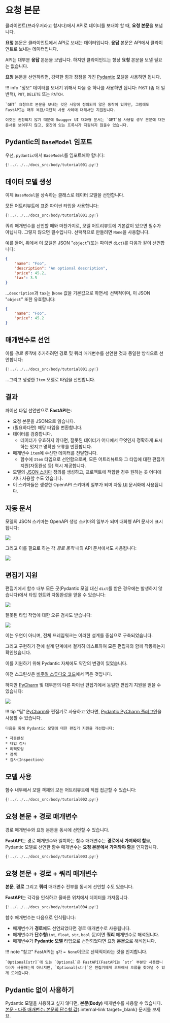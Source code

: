 # 요청 본문

클라이언트(브라우저라고 합시다)에서 API로 데이터를 보내야 할 때, **요청 본문**을 보냅니다.

**요청** 본문은 클라이언트에서 API로 보내는 데이터입니다. **응답** 본문은 API에서 클라이언트로 보내는 데이터입니다.

API는 대부분 **응답** 본문을 보냅니다. 하지만 클라이언트는 항상 **요청** 본문을 보낼 필요는 없습니다.

**요청** 본문을 선언하려면, 강력한 힘과 장점을 가진 <a href="https://pydantic-docs.helpmanual.io/" class="external-link" target="_blank">Pydantic</a> 모델을 사용하면 됩니다.

!!! info "정보"
    데이터를 보내기 위해서 다음 중 하나를 사용하면 됩니다: `POST` (좀 더 일반적), `PUT`, `DELETE` 또는 `PATCH`.

    `GET` 요청으로 본문을 보내는 것은 사양에 정의되지 않은 동작이 있지만, 그럼에도 FastAPI는 매우 복잡/극단적 사용 사례에 대해서만 지원됩니다.

    이것은 권장되지 않기 때문에 Swagger UI 대화형 문서는 `GET`을 사용할 경우 본문에 대한 문서를 보여주지 않고, 중간에 있는 프록시가 지원하지 않을수 있습니다.

## Pydantic의 `BaseModel` 임포트

우선, `pydantic`에서 `BaseModel`를 임포트해야 합니다:

```Python hl_lines="4"
{!../../../docs_src/body/tutorial001.py!}
```

## 데이터 모델 생성

이제 `BaseModel`을 상속하는 클래스로 데이터 모델을 선언합니다.

모든 어트리뷰트에 표준 파이썬 타입을 사용합니다:

```Python hl_lines="7-11"
{!../../../docs_src/body/tutorial001.py!}
```

쿼리 매개변수를 선언할 때와 마찬가지로, 모델 어트리뷰트에 기본값이 있으면 필수가 아닙니다. 그렇지 않으면 필수입니다. 선택적으로 만들려면 `None`을 사용합니다.

예를 들어, 위에서 이 모델은 JSON "`object`"(또는 파이썬 `dict`)를 다음과 같이 선언합니다:

```JSON
{
    "name": "Foo",
    "description": "An optional description",
    "price": 45.2,
    "tax": 3.5
}
```

...`description`과 `tax`는 (`None` 값을 기본값으로 하면서) 선택적이며, 이 JSON "`object`" 또한 유효합니다:

```JSON
{
    "name": "Foo",
    "price": 45.2
}
```

## 매개변수로 선언

이를 *경로 동작*에 추가하려면 경로 및 쿼리 매개변수를 선언한 것과 동일한 방식으로 선언합니다:

```Python hl_lines="18"
{!../../../docs_src/body/tutorial001.py!}
```

...그리고 생성한 `Item` 모델로 타입을 선언합니다.

## 결과

파이선 타입 선언만으로 **FastAPI**는:

* 요청 본문을 JSON으로 읽습니다.
* (필요하다면) 해당 타입을 변환합니다.
* 데이터를 검증합니다.
    * 데이터가 유효하지 않다면, 잘못된 데이터가 어디에서 무엇인지 정확하게 표시하는 멋지고 명확한 오류를 반환합니다.
* 매개변수 `item`에 수신한 데이터를 전달합니다.
    * 함수에 `Item` 타입으로 선언함으로써, 모든 어트리뷰트와 그 타입에 대한 편집기 지원(자동완성 등) 역시 제공합니다.
* 모델의 <a href="https://json-schema.org" class="external-link" target="_blank">JSON 스키마</a> 정의를 생성하고, 프로젝트에 적합한 경우 원하는 곳 어디에서나 사용할 수도 있습니다.
* 이 스키마들은 생성한 OpenAPI 스키마의 일부가 되며 자동 <abbr title="유저 인터페이스(User Interface)">UI</abbr> 문서화에 사용됩니다.

## 자동 문서

모델의 JSON 스키마는 OpenAPI 생성 스키마의 일부가 되며 대화형 API 문서에 표시됩니다:

<img src="/fastapi/img/tutorial/body/image01.png">

그리고 이를 필요로 하는 각 *경로 동작* 내의 API 문서에서도 사용됩니다:

<img src="/fastapi/img/tutorial/body/image02.png">

## 편집기 지원

편집기에서 함수 내부 모든 곳(Pydantic 모델 대신 `dict`를 받은 경우에는 발생하지 않습니다)에서 타입 힌트와 자동완성을 얻을 수 있습니다:

<img src="/fastapi/img/tutorial/body/image03.png">

잘못된 타입 작업에 대한 오류 검사도 받습니다:

<img src="/fastapi/img/tutorial/body/image04.png">

이는 우연이 아니며, 전체 프레임워크는 이러한 설계를 중심으로 구축되었습니다.

그리고 구현하기 전에 설계 단계에서 철저히 테스트하여 모든 편집자와 함께 작동하는지 확인했습니다.

이를 지원하기 위해 Pydantic 자체에도 약간의 변경이 있었습니다.

이전 스크린샷은 <a href="https://code.visualstudio.com" class="external-link" target="_blank">비주얼 스튜디오 코드</a>에서 찍은 것입니다.

하지만 <a href="https://www.jetbrains.com/pycharm/" class="external-link" target="_blank">PyCharm</a> 및 대부분의 다른 파이썬 편집기에서 동일한 편집기 지원을 얻을 수 있습니다:

<img src="/fastapi/img/tutorial/body/image05.png">

!!! tip "팁"
    <a href="https://www.jetbrains.com/pycharm/" class="external-link" target="_blank">PyCharm</a>을 편집기로 사용하고 있다면, <a href="https://github.com/koxudaxi/pydantic-pycharm-plugin/" class="external-link" target="_blank">Pydantic PyCharm 플러그인</a>을 사용할 수 있습니다.

    다음을 통해 Pydantic 모델에 대한 편집기 지원을 개선합니다:

    * 자동완성
    * 타입 검사
    * 리팩토링
    * 검색
    * 검사(Inspection)

## 모델 사용

함수 내부에서 모델 객체의 모든 어트리뷰트에 직접 접근할 수 있습니다:

```Python hl_lines="21"
{!../../../docs_src/body/tutorial002.py!}
```

## 요청 본문 + 경로 매개변수

경로 매개변수와 요청 본문을 동시에 선언할 수 있습니다.

**FastAPI**는 경로 매개변수와 일치하는 함수 매개변수는 **경로에서 가져와야 함**을, Pydantic 모델로 선언한 함수 매개변수는 **요청 본문에서 가져와야 함**을 인지합니다.

```Python hl_lines="17-18"
{!../../../docs_src/body/tutorial003.py!}
```

## 요청 본문 + 경로 + 쿼리 매개변수

**본문**, **경로** 그리고 **쿼리** 매개변수 전부를 동시에 선언할 수도 있습니다.

**FastAPI**는 각각을 인식하고 올바른 위치에서 데이터를 가져옵니다.

```Python hl_lines="18"
{!../../../docs_src/body/tutorial004.py!}
```

함수 매개변수는 다음으로 인식됩니다:

* 매개변수가 **경로**에도 선언되었다면 경로 매개변수로 사용됩니다.
* 매개변수가 **단수형**(`int`, `float`, `str`, `bool` 등)이면 **쿼리** 매개변수로 해석됩니다.
* 매개변수가 **Pydantic 모델** 타입으로 선언되었다면 요청 **본문**으로 해석됩니다.

!!! note "참고"
    FastAPI는 `q`가 `= None`이므로 선택적이라는 것을 인지합니다.

    `Optional[str]`에 있는 `Optional`은 FastAPI(FastAPI는 `str` 부분만 사용합니다)가 사용하는게 아니지만, `Optional[str]`은 편집기에게 코드에서 오류를 찾아낼 수 있게 도와줍니다.

## Pydantic 없이 사용하기

Pydantic 모델을 사용하고 싶지 않다면, **본문(Body)** 매개변수를 사용할 수 있습니다. [본문 - 다중 매개변수: 본문의 단수형 값](body-multiple-params.md#singular-values-in-body){.internal-link target=_blank} 문서를 보세요.
